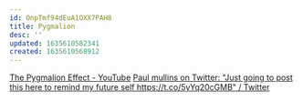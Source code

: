 ```yaml
---
id: OnpTmf94dEuA1OXX7PAH8
title: Pygmalion
desc: ''
updated: 1635610582341
created: 1635610568912
---
```


[The Pygmalion Effect - YouTube](https://www.youtube.com/watch?v=4aN5TbGW5JA)
[Paul mullins on Twitter: "Just going to post this here to remind my future self https://t.co/5yYq20cGMB" / Twitter](https://twitter.com/PaulWMullins/status/1454476825963507720)